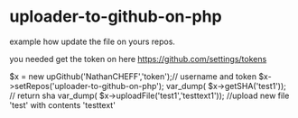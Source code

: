 # uploader-to-github-on-php

example how update the file on yours repos.

you needed get the token on here https://github.com/settings/tokens
 

$x = new upGithub('NathanCHEFF','token');// username and token
$x->setRepos('uploader-to-github-on-php');
var_dump( $x->getSHA('test1')); // return sha
var_dump( $x->uploadFile('test1','testtext1')); //upload new file 'test' with contents 'testtext'
